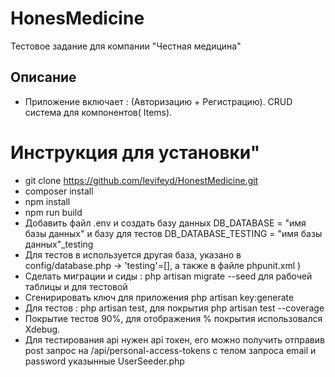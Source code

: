 # HonesMedicine
Тестовое задание для компании "Честная медицина"
## Описание
* Приложение включает : (Авторизацию + Регистрацию). CRUD система для компонентов( Items).
# Инструкция для установки"
* git clone https://github.com/levifeyd/HonestMedicine.git
* composer install
* npm install
* npm run build
* Добавить файл .env и создать базу данных DB_DATABASE = "имя базы данных"  и базу для тестов DB_DATABASE_TESTING = "имя базы данных"_testing
* Для тестов в используется другая база, указано в config/database.php -> 'testing'=[], а также в файле phpunit.xml <env name="DB_CONNECTION" value="testing"/>)
* Сделать миграции и сиды : php artisan migrate --seed для рабочей таблицы и для тестовой
* Сгенирировать ключ для приложения php artisan key:generate 
* Для тестов : php artisan test, для покрытия php artisan test --coverage
* Покрытие тестов 90%, для отображения % покрытия использовался Xdebug.
* Для тестирования api нужен api токен, его можно получить отправив post запрос на /api/personal-access-tokens c телом запроса email и password указынные UserSeeder.php
